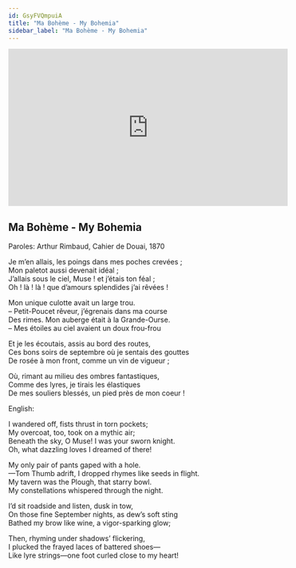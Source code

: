 ```yaml
---
id: GsyFVQmpuiA
title: "Ma Bohème - My Bohemia"
sidebar_label: "Ma Bohème - My Bohemia"
---
```


<div class="video-float-container">
  <iframe
    width="560"
    height="315"
    src="https://www.youtube.com/embed/GsyFVQmpuiA"
    title="YouTube video player"
    frameborder="0"
    allow="accelerometer; autoplay; clipboard-write; encrypted-media; gyroscope; picture-in-picture; web-share"
    referrerpolicy="strict-origin-when-cross-origin"
    allowfullscreen
  ></iframe>
</div>

## Ma Bohème - My Bohemia

Paroles: Arthur Rimbaud, Cahier de Douai, 1870

Je m’en allais, les poings dans mes poches crevées ;  
Mon paletot aussi devenait idéal ;  
J’allais sous le ciel, Muse ! et j’étais ton féal ;  
Oh ! là ! là ! que d’amours splendides j’ai rêvées !

Mon unique culotte avait un large trou.  
– Petit-Poucet rêveur, j’égrenais dans ma course  
Des rimes. Mon auberge était à la Grande-Ourse.  
– Mes étoiles au ciel avaient un doux frou-frou

Et je les écoutais, assis au bord des routes,  
Ces bons soirs de septembre où je sentais des gouttes  
De rosée à mon front, comme un vin de vigueur ;

Où, rimant au milieu des ombres fantastiques,  
Comme des lyres, je tirais les élastiques  
De mes souliers blessés, un pied près de mon coeur !

English:

I wandered off, fists thrust in torn pockets;  
My overcoat, too, took on a mythic air;  
Beneath the sky, O Muse! I was your sworn knight.  
Oh, what dazzling loves I dreamed of there!

My only pair of pants gaped with a hole.  
—Tom Thumb adrift, I dropped rhymes like seeds in flight.  
My tavern was the Plough, that starry bowl.  
My constellations whispered through the night.

I’d sit roadside and listen, dusk in tow,  
On those fine September nights, as dew’s soft sting  
Bathed my brow like wine, a vigor-sparking glow;

Then, rhyming under shadows’ flickering,  
I plucked the frayed laces of battered shoes—  
Like lyre strings—one foot curled close to my heart!
